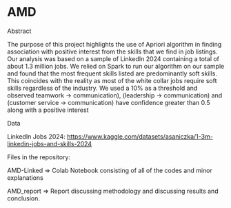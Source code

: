# AMD

Abstract

The purpose of this project highlights the use of Apriori algorithm in finding association with positive interest from the skills that we find in job listings. Our analysis was based on a sample of LinkedIn 2024 containing a total of about 1.3 million jobs. We relied on Spark to run our algorithm on our sample and found that the most frequent skills listed are predominantly soft skills. This coincides with the reality as most of the white collar jobs require soft skills regardless of the industry. We used a 10\% as a threshold and observed  teamwork $\rightarrow$ communication), (leadership $\rightarrow$ communication) and (customer service $\rightarrow$ communication) have confidence greater than 0.5 along with a positive interest

Data 

LinkedIn Jobs 2024:
https://www.kaggle.com/datasets/asaniczka/1-3m-linkedin-jobs-and-skills-2024


Files in the repository: 

AMD-Linked => Colab Notebook consisting of all of the codes and minor explanations 

AMD_report => Report discussing methodology and discussing results and conclusion. 





